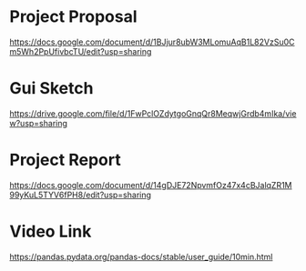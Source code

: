 # Project Proposal
https://docs.google.com/document/d/1BJjur8ubW3MLomuAqB1L82VzSu0Cm5Wh2PpUfivbcTU/edit?usp=sharing

# Gui Sketch
https://drive.google.com/file/d/1FwPclOZdytgoGnqQr8MeqwjGrdb4mIka/view?usp=sharing

# Project Report
https://docs.google.com/document/d/14gDJE72NpvmfOz47x4cBJalqZR1M99yKuL5TYV6fPH8/edit?usp=sharing

# Video Link
https://pandas.pydata.org/pandas-docs/stable/user_guide/10min.html